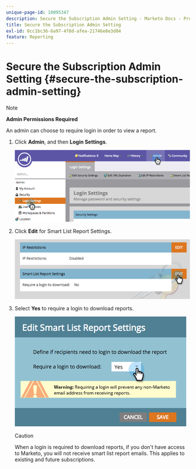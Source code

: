 ```yaml
---
unique-page-id: 10095347
description: Secure the Subscription Admin Setting - Marketo Docs - Product Documentation
title: Secure the Subscription Admin Setting
exl-id: 0cc1bc36-6a97-4f8d-afea-21746e8e3d84
feature: Reporting
---
```

# Secure the Subscription Admin Setting {#secure-the-subscription-admin-setting}

>[!NOTE]
>
>**Admin Permissions Required**

An admin can choose to require login in order to view a report.

1. Click **Admin**, and then **Login Settings**.

   ![](assets/image2015-4-29-12-3a46-3a14.png)

1. Click **Edit** for Smart List Report Settings.

   ![](assets/image2015-4-29-12-3a50-3a50.png)

1. Select **Yes** to require a login to download reports.

   ![](assets/image2015-4-29-12-3a53-3a7.png)

   >[!CAUTION]
   >
   >When a login is required to download reports, if you don't have access to Marketo, you will not receive smart list report emails. This applies to existing and future subscriptions.
